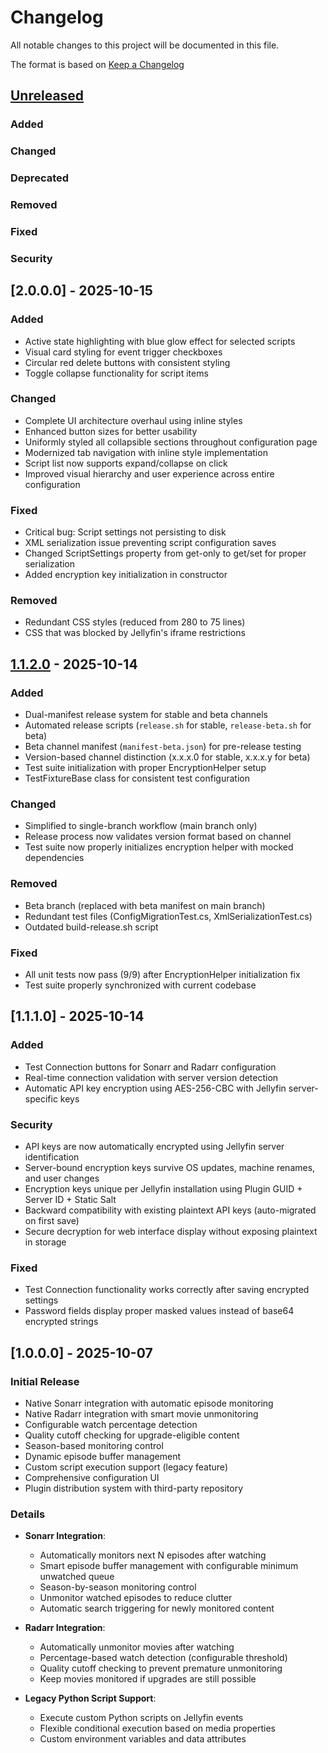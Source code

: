 # Changelog

All notable changes to this project will be documented in this file.

The format is based on [Keep a Changelog](https://keepachangelog.com/en/1.0.0/)

## [Unreleased]

### Added

### Changed

### Deprecated

### Removed

### Fixed

### Security

## [2.0.0.0] - 2025-10-15

### Added

- Active state highlighting with blue glow effect for selected scripts
- Visual card styling for event trigger checkboxes
- Circular red delete buttons with consistent styling
- Toggle collapse functionality for script items

### Changed

- Complete UI architecture overhaul using inline styles
- Enhanced button sizes for better usability
- Uniformly styled all collapsible sections throughout configuration page
- Modernized tab navigation with inline style implementation
- Script list now supports expand/collapse on click
- Improved visual hierarchy and user experience across entire configuration

### Fixed

- Critical bug: Script settings not persisting to disk
- XML serialization issue preventing script configuration saves
- Changed ScriptSettings property from get-only to get/set for proper serialization
- Added encryption key initialization in constructor

### Removed

- Redundant CSS styles (reduced from 280 to 75 lines)
- CSS that was blocked by Jellyfin's iframe restrictions

## [1.1.2.0] - 2025-10-14

### Added

- Dual-manifest release system for stable and beta channels
- Automated release scripts (`release.sh` for stable, `release-beta.sh` for beta)
- Beta channel manifest (`manifest-beta.json`) for pre-release testing
- Version-based channel distinction (x.x.x.0 for stable, x.x.x.y for beta)
- Test suite initialization with proper EncryptionHelper setup
- TestFixtureBase class for consistent test configuration

### Changed

- Simplified to single-branch workflow (main branch only)
- Release process now validates version format based on channel
- Test suite now properly initializes encryption helper with mocked dependencies

### Removed

- Beta branch (replaced with beta manifest on main branch)
- Redundant test files (ConfigMigrationTest.cs, XmlSerializationTest.cs)
- Outdated build-release.sh script

### Fixed

- All unit tests now pass (9/9) after EncryptionHelper initialization fix
- Test suite properly synchronized with current codebase

## [1.1.1.0] - 2025-10-14

### Added

- Test Connection buttons for Sonarr and Radarr configuration
- Real-time connection validation with server version detection
- Automatic API key encryption using AES-256-CBC with Jellyfin server-specific keys

### Security

- API keys are now automatically encrypted using Jellyfin server identification
- Server-bound encryption keys survive OS updates, machine renames, and user changes
- Encryption keys unique per Jellyfin installation using Plugin GUID + Server
ID + Static Salt
- Backward compatibility with existing plaintext API keys
(auto-migrated on first save)
- Secure decryption for web interface display without exposing plaintext in storage

### Fixed

- Test Connection functionality works correctly after saving encrypted settings
- Password fields display proper masked values instead of base64 encrypted strings

## [1.0.0.0] - 2025-10-07

### Initial Release

- Native Sonarr integration with automatic episode monitoring
- Native Radarr integration with smart movie unmonitoring
- Configurable watch percentage detection
- Quality cutoff checking for upgrade-eligible content
- Season-based monitoring control
- Dynamic episode buffer management
- Custom script execution support (legacy feature)
- Comprehensive configuration UI
- Plugin distribution system with third-party repository

### Details

- **Sonarr Integration**:
  - Automatically monitors next N episodes after watching
  - Smart episode buffer management with configurable minimum unwatched queue
  - Season-by-season monitoring control
  - Unmonitor watched episodes to reduce clutter
  - Automatic search triggering for newly monitored content

- **Radarr Integration**:
  - Automatically unmonitor movies after watching
  - Percentage-based watch detection (configurable threshold)
  - Quality cutoff checking to prevent premature unmonitoring
  - Keep movies monitored if upgrades are still possible

- **Legacy Python Script Support**:
  - Execute custom Python scripts on Jellyfin events
  - Flexible conditional execution based on media properties
  - Custom environment variables and data attributes

[Unreleased]: https://github.com/caleb-venner/jellypy/compare/v1.1.2.0...HEAD
[1.1.2.0]: https://github.com/caleb-venner/jellypy/compare/v1.1.0...v1.1.2.0
